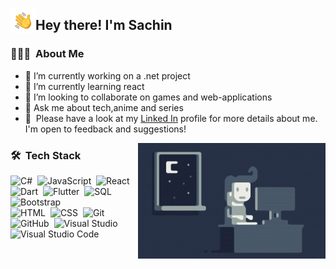<img  src="https://raw.githubusercontent.com/AVS1508/AVS1508/master/assets/Hand%20Wave.gif" width='40' align="left"/><h2>Hey there! I'm Sachin</h2>

### 👨🏻‍💻 &nbsp;About Me
- 🔭 I’m currently working on a .net project
- 🌱 I’m currently learning react
- 👯 I’m looking to collaborate on games and web-applications
- 💬 Ask me about tech,anime and series
- 📄 &nbsp;Please have a look at my [Linked In](https://www.linkedin.com/in/sachindiwate/) profile for more details about me. I'm open to feedback and suggestions!







<!-- ## 👋 &nbsp;Hey there! I'm Aditya -->

<!--

💡 &nbsp;I like to explore new technologies and develop software solutions and quick hacks.\ 
🎓 &nbsp;I'm currently studying Computer Science and Mathematics at the University of Massachusetts Amherst.\
🌱 &nbsp;I'm on track for learning more about Artificial Intelligence, Systems Design, and Cloud Architecture.\
✍️ &nbsp;In my free time, I pursue Graphic Design and Blog Writing as hobbies/side hustles.\
💬 &nbsp;Feel free to reach out to me for pro bono consulting and volunteering, or just for some interesting discussion.\
📄 &nbsp;Please have a look at my [Linked In](https://www.linkedin.com/in/sachindiwate/) for more details about me. I'm open to feedback and suggestions! -->

<img alt="Night Coding" src="https://raw.githubusercontent.com/AVS1508/AVS1508/master/assets/Night-Coding.gif" align="right"/>

### 🛠 &nbsp;Tech Stack

![C#](https://img.shields.io/badge/-C%20Sharp-05122A?style=flat&logo=c-sharp&logoColor=white)&nbsp;
![JavaScript](https://img.shields.io/badge/-JavaScript-05122A?style=flat&logo=javascript)&nbsp;
![React](https://img.shields.io/badge/-React-05122A?style=flat&logo=react)&nbsp;
![Dart](https://img.shields.io/badge/-Dart-05122A?style=flat&logo=dart&logoColor=white)&nbsp;
![Flutter](https://img.shields.io/badge/-Flutter-05122A?style=flat&logo=Flutter&logoColor=white)&nbsp;
![SQL](https://img.shields.io/badge/-SQL-05122A?style=flat&logo=microsoft-sql-server)&nbsp;
![Bootstrap](https://img.shields.io/badge/-Bootstrap-05122A?style=flat&logo=bootstrap&logoColor=563D7C)\
![HTML](https://img.shields.io/badge/-HTML-05122A?style=flat&logo=HTML5)&nbsp;
![CSS](https://img.shields.io/badge/-CSS-05122A?style=flat&logo=CSS3&logoColor=1572B6)&nbsp;
![Git](https://img.shields.io/badge/-Git-05122A?style=flat&logo=git)&nbsp;
![GitHub](https://img.shields.io/badge/-GitHub-05122A?style=flat&logo=github)&nbsp;
![Visual Studio](https://img.shields.io/badge/-Visual%20Studio-05122A?style=flat&logo=visual-studio&logoColor=007ACC)&nbsp;
![Visual Studio Code](https://img.shields.io/badge/-Visual%20Studio%20Code-05122A?style=flat&logo=visual-studio-code&logoColor=007ACC)&nbsp;

<!--
### ⚙️ &nbsp;GitHub Analytics

<p align="center">
<a href="https://github.com/dsachin">
  <img height="180em" src="https://github-readme-stats-eight-theta.vercel.app/api?username=dsachin&show_icons=true&theme=algolia&include_all_commits=true&count_private=true"/>
  <img height="180em" src="https://github-readme-stats-eight-theta.vercel.app/api/top-langs/?username=dsachin&layout=compact&langs_count=8&theme=algolia"/>
</a>
</p>
-->

